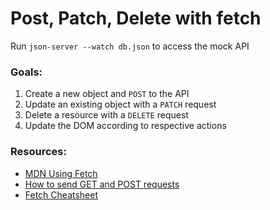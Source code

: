 # Post, Patch, Delete with fetch

Run `json-server --watch db.json` to access the mock API

### Goals: 
1. Create a new object and `POST` to the API
2. Update an existing object with a `PATCH` request 
3. Delete a resource with a `DELETE` request
4. Update the DOM according to respective actions

### Resources:
- [MDN Using Fetch](https://developer.mozilla.org/en-US/docs/Web/API/Fetch_API/Using_Fetch)
- [How to send GET and POST requests](https://medium.com/meta-box/how-to-send-get-and-post-requests-with-javascript-fetch-api-d0685b7ee6ed)
- [Fetch Cheatsheet](https://devhints.io/js-fetch)